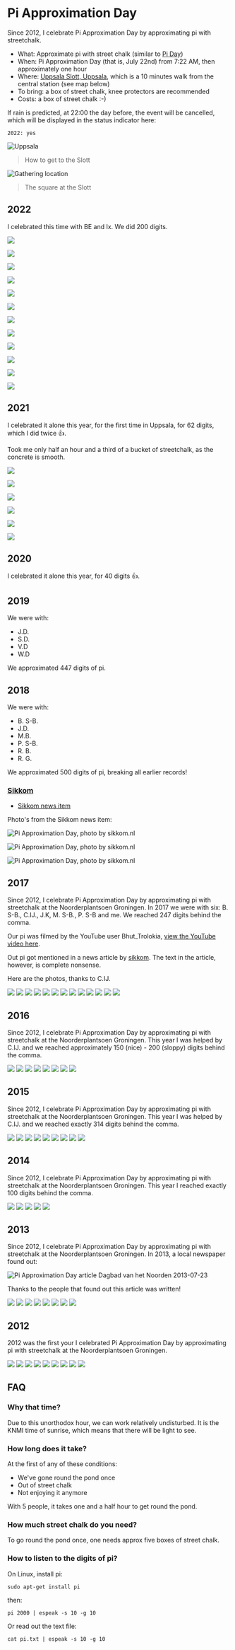 # Pi Approximation Day

Since 2012, I celebrate Pi Approximation Day by approximating pi 
with streetchalk.

 * What: Approximate pi with street chalk  (similar to [Pi Day](https://github.com/richelbilderbeek/pi_day))
 * When: Pi Approximation Day (that is, July 22nd) from 7:22 AM, then approximately one hour
 * Where: [Uppsala Slott, Uppsala](https://www.openstreetmap.org/search?query=uppsala%20slott#map=18/59.85363/17.63520),
   which is a 10 minutes walk from the central station (see map below)
 * To bring: a box of street chalk, knee protectors are recommended
 * Costs: a box of street chalk :-)

If rain is predicted, at 22:00 the day before, the event will be cancelled, 
which will be displayed in the status indicator here:

```
2022: yes
```

![Uppsala](pics/map_uppsala_to_slott.png)

> How to get to the Slott

![Gathering location](pics/map_uppsala_slott.png)

> The square at the Slott

## 2022

I celebrated this time with BE and Ix. We did 200 digits.

![](pics/2022/1_cropped.jpg)

![](pics/2022/1.jpg)

![](pics/2022/2.jpeg)

![](pics/2022/3.jpeg)

![](pics/2022/4.jpeg)

![](pics/2022/5.jpeg)

![](pics/2022/6_cropped.jpeg)

![](pics/2022/6.jpeg)

![](pics/2022/7.jpg)

![](pics/2022/opt-opt-20220722_062625.jpg)

![](pics/2022/opt-opt-20220722_064043.jpg)

![](pics/2022/there.jpeg)


## 2021

I celebrated it alone this year, for the first time in Uppsala, 
for 62 digits, which I did twice :+1:.

Took me only half an hour and a third of a bucket of streetchalk, 
as the concrete is smooth.

![](pics/2021_1.jpg)

![](pics/2021_2.jpg)

![](pics/2021_3.jpg)

![](pics/2021_4.jpg)

![](pics/2021_5.jpg)

![](pics/2021_6.jpg)

## 2020

I celebrated it alone this year, for 40 digits :+1:.

## 2019

We were with: 

 * J.D.  
 * S.D.
 * V.D
 * W.D

We approximated 447 digits of pi.

## 2018

We were with: 

 * B. S-B.
 * J.D.  
 * M.B.
 * P. S-B.
 * R. B.
 * R. G.

We approximated 500 digits of pi, breaking all earlier records!

### [Sikkom](https://www.sikkom.nl)

 * [Sikkom news item](https://www.sikkom.nl/bier-jonkos-tag-foutje-pi-benaderingsdag-gevierd-in-noorderplantsoen/)

Photo's from the Sikkom news item:

![Pi Approximation Day, photo by sikkom.nl](pics/2018_sikkom_1.jpg)

![Pi Approximation Day, photo by sikkom.nl](pics/2018_sikkom_2.jpg)

![Pi Approximation Day, photo by sikkom.nl](pics/2018_sikkom_3.jpg)

## 2017

Since 2012, I celebrate Pi Approximation Day by approximating pi with streetchalk at the Noorderplantsoen Groningen. 
In 2017 we were with six: B. S-B., C.IJ., J.K, M. S-B., P. S-B and me. We reached 247 digits behind the comma.  

Our pi was filmed by the YouTube user Bhut_Trolokia, <a href="https://www.youtube.com/watch?v=zBL1f0vJxJs">view the YouTube video here</a>.

Out pi got mentioned in a news article by <a href="https://www.sikkom.nl/video-vreemde-227-boodschap-noorderplantsoen/">sikkom</a>.
The text in the article, however, is complete nonsense.

Here are the photos, thanks to C.IJ.

![](pics/2017_1.jpg)
![](pics/2017_2.jpg)
![](pics/2017_3.jpg)
![](pics/2017_4.jpg)
![](pics/2017_5.jpg)
![](pics/2017_6.jpg)
![](pics/2017_7.jpg)
![](pics/2017_8.jpg)
![](pics/2017_9.jpg)
![](pics/2017_10.jpg)
![](pics/2017_11.jpg)
![](pics/2017_12.jpg)
![](pics/2017_13.jpg)

## 2016

Since 2012, I celebrate Pi Approximation Day by approximating pi with streetchalk at the Noorderplantsoen Groningen. 
This year I was helped by C.IJ. and we reached approximately 150 (nice) - 200 (sloppy) digits behind the comma.

![](pics/2016_1.jpg)
![](pics/2016_2.jpg)
![](pics/2016_3.jpg)
![](pics/2016_4.jpg)
![](pics/2016_5.jpg)
![](pics/2016_6.jpg)
![](pics/2016_7.jpg)
![](pics/2016_8.jpg)

## 2015

Since 2012, I celebrate Pi Approximation Day by approximating pi with streetchalk at the Noorderplantsoen Groningen. 
This year I was helped by C.IJ. and we reached exactly 314 digits behind the comma.

![](pics/2015_1.jpg)
![](pics/2015_2.jpg)
![](pics/2015_3.jpg)
![](pics/2015_4.jpg)
![](pics/2015_5.jpg)
![](pics/2015_6.jpg)
![](pics/2015_7.jpg)
![](pics/2015_8.jpg)
![](pics/2015_9.jpg)

## 2014

Since 2012, I celebrate Pi Approximation Day by approximating pi with streetchalk at the Noorderplantsoen Groningen. This year I reached
exactly 100 digits behind the comma. 

![](pics/2014_1.jpg)
![](pics/2014_2.jpg)
![](pics/2014_3.jpg)
![](pics/2014_4.jpg)
![](pics/2014_5.png)

## 2013

Since 2012, I celebrate Pi Approximation Day by approximating pi with streetchalk at the Noorderplantsoen Groningen. 
In 2013, a local newspaper found out:

![Pi Approximation Day article Dagbad van het Noorden 2013-07-23](pics/RC_20130722.jpg)

Thanks to the people that found out this article was written!

![](pics/2013_1.jpg)
![](pics/2013_2.jpg)
![](pics/2013_3.jpg)
![](pics/2013_5.jpg)
![](pics/2013_6.jpg)
![](pics/2013_7.jpg)
![](pics/2013_8.jpg)
![](pics/2013_9.jpg)

## 2012

2012 was the first your I celebrated Pi Approximation Day 
by approximating pi with streetchalk at the Noorderplantsoen Groningen.

![](pics/2012_1.jpg)
![](pics/2012_2.jpg)
![](pics/2012_3.jpg)
![](pics/2012_4.jpg)
![](pics/2012_5.jpg)
![](pics/2012_6.jpg)
![](pics/2012_7.jpg)
![](pics/2012_8.jpg)
![](pics/2012_9.jpg)

## FAQ

### Why that time?

Due to this unorthodox hour, we can work relatively undisturbed. 
It is the KNMI time of sunrise, which means that there will be light to see. 

### How long does it take?

At the first of any of these conditions:

 * We've gone round the pond once
 * Out of street chalk
 * Not enjoying it anymore

With 5 people, it takes one and a half hour to get round the pond.

### How much street chalk do you need?

To go round the pond once, one needs approx five boxes of street chalk.

### How to listen to the digits of pi?

On Linux, install pi:

```
sudo apt-get install pi
```

then:

```
pi 2000 | espeak -s 10 -g 10
```

Or read out the text file:

```
cat pi.txt | espeak -s 10 -g 10
```
